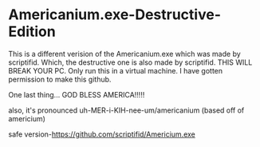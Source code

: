 # Americanium.exe-Destructive-Edition
This is a different verision of the Americanium.exe which was made by scriptifid. Which, the destructive one is also made by scriptifid.
THIS WILL BREAK YOUR PC.
Only run this in a virtual machine.
I have gotten permission to make this github.

One last thing... GOD BLESS AMERICA!!!!!




also, it's pronounced uh-MER-i-KIH-nee-um/americanium (based off of americium)


safe version-https://github.com/scriptifid/Americium.exe
